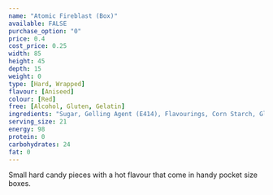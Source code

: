 ```yaml
---
name: "Atomic Fireblast (Box)"
available: FALSE
purchase_option: "0"
price: 0.4
cost_price: 0.25
width: 85
height: 45
depth: 15
weight: 0
type: [Hard, Wrapped]
flavour: [Aniseed]
colour: [Red]
free: [Alcohol, Gluten, Gelatin]
ingredients: "Sugar, Gelling Agent (E414), Flavourings, Corn Starch, Glazing Agent (Carnauba Wax), Colours: E129, E171"
serving_size: 21
energy: 98
protein: 0
carbohydrates: 24
fat: 0
---
```

Small hard candy pieces with a hot flavour that come in handy pocket size boxes.